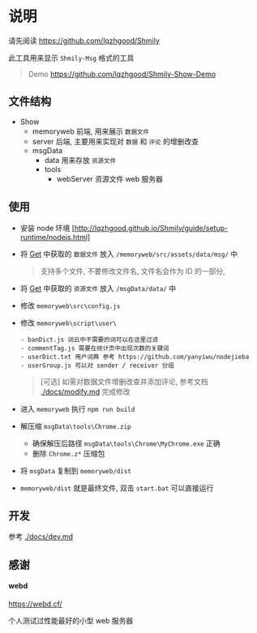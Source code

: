 # 说明

请先阅读 https://github.com/lqzhgood/Shmily

此工具用来显示 `Shmily-Msg` 格式的工具

> Demo https://github.com/lqzhgood/Shmily-Show-Demo

## 文件结构

-   Show
    -   memoryweb 前端, 用来展示 `数据文件`
    -   server 后端, 主要用来实现对 `数据` 和 `评论` 的增删改查
    -   msgData
        -   data 用来存放 `资源文件`
        -   tools
            -   webServer 资源文件 web 服务器

## 使用

-   安装 node 环境 [http://lqzhgood.github.io/Shmily/guide/setup-runtime/nodejs.html]
-   将 [Get](http://lqzhgood.github.io/Shmily/guide/use/get.html) 中获取的 `数据文件` 放入 `/memoryweb/src/assets/data/msg/` 中

    > 支持多个文件, 不要修改文件名, 文件名会作为 ID 的一部分,

-   将 [Get](http://lqzhgood.github.io/Shmily/guide/use/get.html) 中获取的 `资源文件` 放入 `/msgData/data/` 中
-   修改 `memoryweb\src\config.js`
-   修改 `memoryweb\script\user\`

        - banDict.js 词云中不需要的词可以在这里过滤
        - commentTag.js 需要在统计页中出现次数的关键词
        - userDict.txt 用户词典 参考 https://github.com/yanyiwu/nodejieba
        - userGroup.js 可以对 sender / receiver 分组

    > [可选] 如需对数据文件增删改查并添加评论, 参考文档 [./docs/modify.md](./docs/modify.md) 完成修改

-   进入 `memoryweb` 执行 `npm run build`
-   解压缩 `msgData\tools\Chrome.zip`
    -   确保解压后路径 `msgData\tools\Chrome\MyChrome.exe` 正确
    -   删除 `Chrome.z*` 压缩包
-   将 `msgData` 复制到 `memoryweb/dist`
-   `memoryweb/dist` 就是最终文件, 双击 `start.bat` 可以直接运行

## 开发

参考 [./docs/dev.md](./docs/dev.md)

## 感谢

#### webd

https://webd.cf/

个人测试过性能最好的小型 web 服务器
